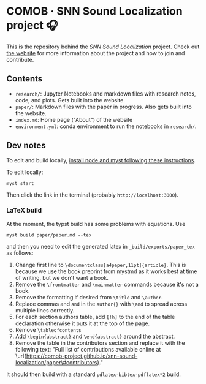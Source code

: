 # COMOB · SNN Sound Localization project 🎧

This is the repository behind the _SNN Sound Localization_ project. Check out [the website](https://comob-project.github.io/snn-sound-localization/) for more information about the project and how to join and contribute.


## Contents

- `research/`: Jupyter Notebooks and markdown files with research notes, code, and plots. Gets built into the website.
- `paper/`: Markdown files with the paper in progress. Also gets built into the website.
- `index.md`: Home page ("About") of the website
- `environment.yml`: conda environment to run the notebooks in `research/`.

## Dev notes

To edit and build locally, [install node and myst following these instructions](https://mystmd.org/guide/quickstart).

To edit locally:

```
myst start
```

Then click the link in the terminal (probably ``http://localhost:3000``).

### LaTeX build

At the moment, the typst build has some problems with equations. Use

```
myst build paper/paper.md --tex
```

and then you need to edit the generated latex in ``_build/exports/paper_tex`` as follows:

1. Change first line to ``\documentclass[a4paper,11pt]{article}``. This is because we use the book preprint from mystmd as it works best at time of writing, but we don't want a book.
2. Remove the ``\frontmatter`` and ``\mainmatter`` commands because it's not a book.
3. Remove the formatting if desired from ``\title`` and ``\author``.
4. Replace commas and ``and`` in the ``author{}`` with ``\and`` to spread across multiple lines correctly.
5. For each section authors table, add ``[!h]`` to the end of the table declaration otherwise it puts it at the top of the page.
6. Remove ``\tableofcontents``
7. Add ``\begin{abstract}`` and ``\end{abstract}`` around the abstract.
8. Remove the table in the contributors section and replace it with the following text: "Full list of contributions available online at \url{https://comob-project.github.io/snn-sound-localization/paper\#contributors}."

It should then build with a standard ``pdlatex-bibtex-pdflatex*2`` build.